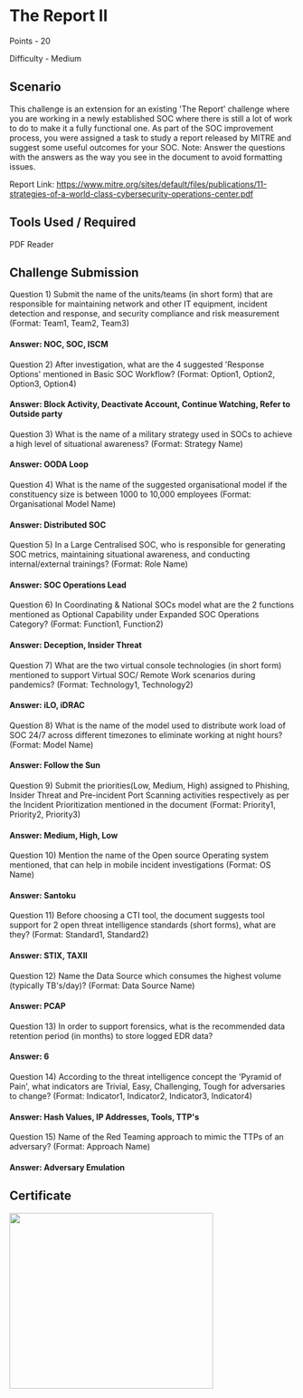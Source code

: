 # The Report II

Points - 20

Difficulty - Medium

**Scenario**
-------------

This challenge is an extension for an existing 'The Report' challenge where you are working in a newly established SOC where there is still a lot of work to do to make it a fully functional one. As part of the SOC improvement process, you were assigned a task to study a report released by MITRE and suggest some useful outcomes for your SOC. Note: Answer the questions with the answers as the way you see in the document to avoid formatting issues. 

Report Link: https://www.mitre.org/sites/default/files/publications/11-strategies-of-a-world-class-cybersecurity-operations-center.pdf

**Tools Used / Required**
----------------------
PDF Reader

**Challenge Submission**
-------------------------

Question 1) Submit the name of the units/teams (in short form) that are responsible for maintaining network and other IT equipment, incident detection and response, and security compliance and risk measurement (Format: Team1, Team2, Team3)
#### Answer: NOC, SOC, ISCM

Question 2) After investigation, what are the 4 suggested 'Response Options' mentioned in Basic SOC Workflow? (Format: Option1, Option2, Option3, Option4) 
#### Answer: Block Activity, Deactivate Account, Continue Watching, Refer to Outside party

Question 3) What is the name of a military strategy used in SOCs to achieve a high level of situational awareness? (Format: Strategy Name)
#### Answer: OODA Loop

Question 4) What is the name of the suggested organisational model if the constituency size is between 1000 to 10,000 employees (Format: Organisational Model Name)
#### Answer: Distributed SOC

Question 5) In a Large Centralised SOC, who is responsible for generating SOC metrics, maintaining situational awareness, and conducting internal/external trainings? (Format: Role Name) 
#### Answer: SOC Operations Lead

Question 6) In Coordinating & National SOCs model what are the 2 functions mentioned as Optional Capability under Expanded SOC Operations Category? (Format: Function1, Function2)
#### Answer: Deception, Insider Threat

Question 7) What are the two virtual console technologies (in short form) mentioned to support Virtual SOC/ Remote Work scenarios during pandemics? (Format: Technology1, Technology2)
#### Answer: iLO, iDRAC

Question 8) What is the name of the model used to distribute work load of SOC 24/7 across different timezones to eliminate working at night hours? (Format: Model Name)
#### Answer: Follow the Sun

Question 9) Submit the priorities(Low, Medium, High) assigned to Phishing, Insider Threat and Pre-incident Port Scanning activities respectively as per the Incident Prioritization mentioned in the document (Format: Priority1, Priority2, Priority3)
#### Answer: Medium, High, Low

Question 10) Mention the name of the Open source Operating system mentioned, that can help in mobile incident investigations (Format: OS Name)
#### Answer: Santoku

Question 11) Before choosing a CTI tool, the document suggests tool support for 2 open threat intelligence standards (short forms), what are they? (Format: Standard1, Standard2)
#### Answer: STIX, TAXII

Question 12) Name the Data Source which consumes the highest volume (typically TB's/day)? (Format: Data Source Name)
#### Answer: PCAP

Question 13) In order to support forensics, what is the recommended data retention period (in months) to store logged EDR data?
#### Answer: 6

Question 14) According to the threat intelligence concept the 'Pyramid of Pain', what indicators are Trivial, Easy, Challenging, Tough for adversaries to change? (Format: Indicator1, Indicator2, Indicator3, Indicator4)
#### Answer: Hash Values, IP Addresses, Tools, TTP's

Question 15) Name of the Red Teaming approach to mimic the TTPs of an adversary? (Format: Approach Name) 
#### Answer: Adversary Emulation

Certificate
------------
<img src = "https://github.com/AthiraBR/PortfolioProjects/assets/87892369/0e058186-3c57-4f15-8d5e-0a520c6edd6f"  width="360" height = "310">
